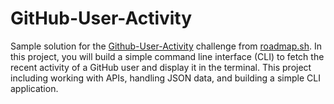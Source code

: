 # GitHub-User-Activity
Sample solution for the [Github-User-Activity](https://roadmap.sh/projects/github-user-activity) challenge from [roadmap.sh](https://roadmap.sh/).
In this project, you will build a simple command line interface (CLI) to fetch the recent activity of a GitHub user and display it in the terminal. This project including working with APIs, handling JSON data, and building a simple CLI application. 
